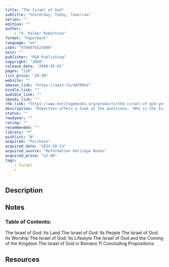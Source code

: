 ```yaml
---
title: "The Israel of God"
subtitle: "Yesterday, Today, Tomorrow"
series: ""
edition: ""
author: 
    - "O. Palmer Robertson"
format: "Paperback"
language: "en"
isbn: "9780875523989"
asin: ""
publisher: "P&R Publishing"
copyright: "2000"
release_date: "2000-05-01"
pages: "216"
list_price: "19.99"
website: ""
amazon_link: "https://amzn.to/48TR0nS"
kindle_link: ""
audible_link: ""
ibooks_link: ""
rhb_link: "https://www.heritagebooks.org/products/the-israel-of-god-yesterday-today-and-tomorrow-robertson.html" 
description: "Robertson offers a look at the questions: 'Who is the Israel of God today?' and 'What is their relationship to the Promised Land, and to Israels worship, lifestyle, and future?'"
status: ""
readyear: ""
rating: ""
recommended: ""
library: "Y"
wishlist: "N"
acquired: "Purchase"
acquired_date: "2023-10-13"
acquired_source: "Reformation Heritage Books"
acquired_price: "12.00"
tags:
    - Israel
    - 
---
```


## Description

## Notes

### Table of Contents:

The Israel of God: Its Land
The Israel of God: Its People
The Israel of God: Its Worship
The Israel of God: Its Lifestyle
The Israel of God and the Coming of the Kingdom
The Israel of God in Romans 11
Concluding Propositions

## Resources